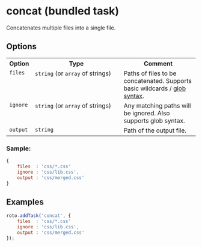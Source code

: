 # concat (bundled task)

Concatenates multiple files into a single file.

## Options

	
<table>
	<tr>
		<th>Option</th>
		<th style="width:220px">Type</th>
		<th>Comment</th>
	</tr>
	<tr>
		<td valign="top"><code>files</code></td>
		<td valign="top"><code>string</code> (or <code>array</code> of strings)</td>
		<td valign="top">Paths of files to be concatenated. Supports basic wildcards / <a href="http://www.linuxjournal.com/content/bash-extended-globbing" target="_blank">glob syntax</a>.</td>
	</tr>
	<tr>
		<td valign="top"><code>ignore</code></td>
		<td valign="top"><code>string</code> (or <code>array</code> of strings)</td>
		<td valign="top">Any matching paths will be ignored. Also supports glob syntax.</td>
	</tr>
	<tr>
		<td valign="top"><code>output</code></td>
		<td valign="top"><code>string</code></td>
		<td valign="top">Path of the output file.</td>
	</tr>
</table>

### Sample:

```javascript
{
	files  : 'css/*.css'
	ignore : 'css/lib.css',
	output : 'css/merged.css'
}
```

## Examples

```javascript
roto.addTask('concat', {
	files  : 'css/*.css'
	ignore : 'css/lib.css',
	output : 'css/merged.css'
});
```